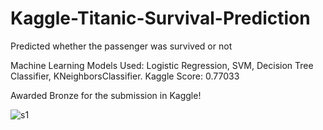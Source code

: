 # Kaggle-Titanic-Survival-Prediction

Predicted whether the passenger was survived or not


Machine Learning Models Used: Logistic Regression, SVM, Decision Tree Classifier, KNeighborsClassifier. Kaggle Score: 0.77033


Awarded Bronze for the submission in Kaggle!


![s1](https://user-images.githubusercontent.com/52229205/181402464-16d904ff-3832-4c0c-a826-a41b5afe138a.jpg)

